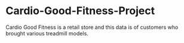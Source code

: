 # Cardio-Good-Fitness-Project
Cardio Good Fitness is a retail store and this data is of customers who brought various treadmill models.
